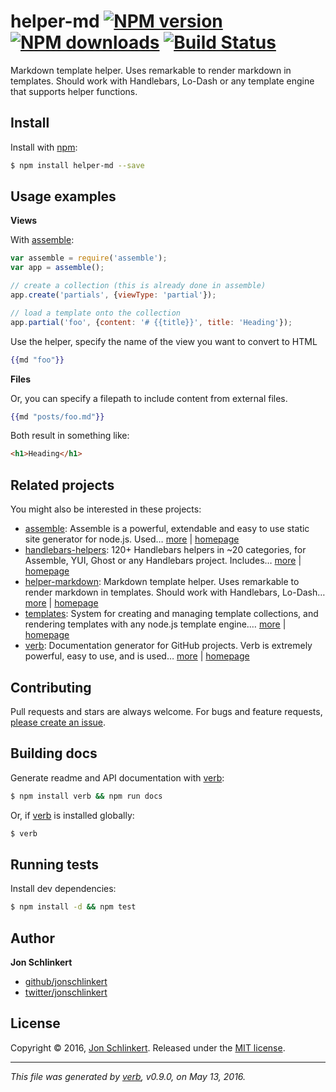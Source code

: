 # helper-md [![NPM version](https://img.shields.io/npm/v/helper-md.svg?style=flat)](https://www.npmjs.com/package/helper-md) [![NPM downloads](https://img.shields.io/npm/dm/helper-md.svg?style=flat)](https://npmjs.org/package/helper-md) [![Build Status](https://img.shields.io/travis/helpers/helper-md.svg?style=flat)](https://travis-ci.org/helpers/helper-md)

Markdown template helper. Uses remarkable to render markdown in templates. Should work with Handlebars, Lo-Dash or any template engine that supports helper functions.

## Install

Install with [npm](https://www.npmjs.com/):

```sh
$ npm install helper-md --save
```

## Usage examples

**Views**

With [assemble](https://github.com/assemble/assemble):

```js
var assemble = require('assemble');
var app = assemble();

// create a collection (this is already done in assemble)
app.create('partials', {viewType: 'partial'});

// load a template onto the collection
app.partial('foo', {content: '# {{title}}', title: 'Heading'});
```

Use the helper, specify the name of the view you want to convert to HTML

```handlebars
{{md "foo"}}
```

**Files**

Or, you can specify a filepath to include content from external files.

```handlebars
{{md "posts/foo.md"}}
```

Both result in something like:

```html
<h1>Heading</h1>
```

## Related projects

You might also be interested in these projects:

* [assemble](https://www.npmjs.com/package/assemble): Assemble is a powerful, extendable and easy to use static site generator for node.js. Used… [more](https://www.npmjs.com/package/assemble) | [homepage](https://github.com/assemble/assemble)
* [handlebars-helpers](https://www.npmjs.com/package/handlebars-helpers): 120+ Handlebars helpers in ~20 categories, for Assemble, YUI, Ghost or any Handlebars project. Includes… [more](https://www.npmjs.com/package/handlebars-helpers) | [homepage](https://github.com/assemble/handlebars-helpers)
* [helper-markdown](https://www.npmjs.com/package/helper-markdown): Markdown template helper. Uses remarkable to render markdown in templates. Should work with Handlebars, Lo-Dash… [more](https://www.npmjs.com/package/helper-markdown) | [homepage](https://github.com/helpers/helper-markdown)
* [templates](https://www.npmjs.com/package/templates): System for creating and managing template collections, and rendering templates with any node.js template engine.… [more](https://www.npmjs.com/package/templates) | [homepage](https://github.com/jonschlinkert/templates)
* [verb](https://www.npmjs.com/package/verb): Documentation generator for GitHub projects. Verb is extremely powerful, easy to use, and is used… [more](https://www.npmjs.com/package/verb) | [homepage](https://github.com/verbose/verb)

## Contributing

Pull requests and stars are always welcome. For bugs and feature requests, [please create an issue](https://github.com/helpers/helper-md/issues/new).

## Building docs

Generate readme and API documentation with [verb](https://github.com/verbose/verb):

```sh
$ npm install verb && npm run docs
```

Or, if [verb](https://github.com/verbose/verb) is installed globally:

```sh
$ verb
```

## Running tests

Install dev dependencies:

```sh
$ npm install -d && npm test
```

## Author

**Jon Schlinkert**

* [github/jonschlinkert](https://github.com/jonschlinkert)
* [twitter/jonschlinkert](http://twitter.com/jonschlinkert)

## License

Copyright © 2016, [Jon Schlinkert](https://github.com/jonschlinkert).
Released under the [MIT license](https://github.com/helpers/helper-md/blob/master/LICENSE).

***

_This file was generated by [verb](https://github.com/verbose/verb), v0.9.0, on May 13, 2016._